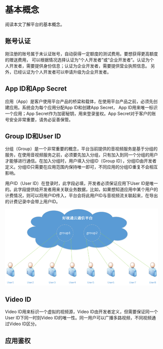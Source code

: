 # 基本概念
阅读本文了解平台的基本概念。

## 账号认证
刚注册的账号属于未认证账号，自动获得一定额度的测试费用。要想获得更高额度的赠送费用， 可以根据情况选择认证为“个人开发者”或“企业开发者”。认证为个人开发者，需要提供身份信息；认证为企业开发者，需要提供营业执照信息。 另外，已经认证为个人开发者可以申请升级为企业开发者。

## App ID和App Secret
应用（App）是客户使用平台产品的桥梁和载体，在使用平台产品之前，必须先创建应用。系统会为每个应用分配App ID和创建App Secret， App ID用来唯一标识一个应用；App Secret作为加密秘钥，用来登录鉴权。App Secret对于客户的账号安全非常重要，请务必妥善保管。

## Group ID和User ID
分组（Group）是一个非常重要的概念，平台当前提供的音视频服务是基于分组的服务，在使用音视频服务之前，必须要先加入分组，只有加入到同一个分组的用户才能够进行通信。在加入分组时，用户填入分组ID（Group ID），分组ID由开发者定义。分组ID只需要在应用范围内保持唯一即可，不同应用的分组ID重复不会相互影响。

用户ID（User ID）在登录时，此字段必填，开发者必须保证应用下User ID是唯一的。此字段提供给开发者用来关联业务数据，比如，如果想知道应用中某个用户的计费情况，则可以将用户ID传入，平台会将此用户ID与音视频流关联起来，在导出的计费记录中会带上用户ID。

![group_user](../images/group_user.png)

## Video ID
Video ID用来标识一个虚拟的视频源，Video ID由开发者定义，但需要保证同一个User ID下同一时刻Video ID的唯一性。同一用户可以广播多路视频，不同视频通过Video ID区分。

## 应用鉴权
